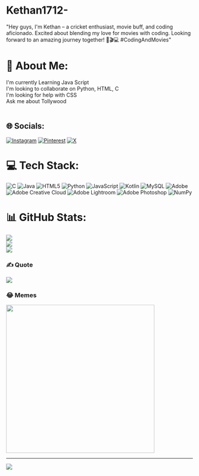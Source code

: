# Kethan1712-
"Hey guys, I'm Kethan – a cricket enthusiast, movie buff, and coding aficionado. Excited about blending my love for movies with coding. Looking forward to an amazing journey together! 🏏🎬💻 #CodingAndMovies"
# 💫 About Me:
I'm currently Learning Java Script<br>I'm looking to collaborate on Python, HTML, C<br>I'm looking for help with CSS<br>Ask me about Tollywood<br><br> 


## 🌐 Socials:
[![Instagram](https://img.shields.io/badge/Instagram-%23E4405F.svg?logo=Instagram&logoColor=white)](https://instagram.com/x__m.k.s__x)  [![Pinterest](https://img.shields.io/badge/Pinterest-%23E60023.svg?logo=Pinterest&logoColor=white)](https://pinterest.com/kethanmandepudi) [![X](https://img.shields.io/badge/X-black.svg?logo=X&logoColor=white)](https://x.com/twilight_17) 

# 💻 Tech Stack:
![C](https://img.shields.io/badge/c-%2300599C.svg?style=plastic&logo=c&logoColor=white) ![Java](https://img.shields.io/badge/java-%23ED8B00.svg?style=plastic&logo=openjdk&logoColor=white) ![HTML5](https://img.shields.io/badge/html5-%23E34F26.svg?style=plastic&logo=html5&logoColor=white) ![Python](https://img.shields.io/badge/python-3670A0?style=plastic&logo=python&logoColor=ffdd54) ![JavaScript](https://img.shields.io/badge/javascript-%23323330.svg?style=plastic&logo=javascript&logoColor=%23F7DF1E) ![Kotlin](https://img.shields.io/badge/kotlin-%237F52FF.svg?style=plastic&logo=kotlin&logoColor=white) ![MySQL](https://img.shields.io/badge/mysql-%2300000f.svg?style=plastic&logo=mysql&logoColor=white) ![Adobe](https://img.shields.io/badge/adobe-%23FF0000.svg?style=plastic&logo=adobe&logoColor=white) ![Adobe Creative Cloud](https://img.shields.io/badge/Adobe%20Creative%20Cloud-DA1F26.svg?style=plastic&logo=Adobe%20Creative%20Cloud&logoColor=white) ![Adobe Lightroom](https://img.shields.io/badge/Adobe%20Lightroom-31A8FF.svg?style=plastic&logo=Adobe%20Lightroom&logoColor=white) ![Adobe Photoshop](https://img.shields.io/badge/adobe%20photoshop-%2331A8FF.svg?style=plastic&logo=adobe%20photoshop&logoColor=white) ![NumPy](https://img.shields.io/badge/numpy-%23013243.svg?style=plastic&logo=numpy&logoColor=white)
# 📊 GitHub Stats:
![](https://github-readme-stats.vercel.app/api?username=Kethan1712&theme=dark&hide_border=false&include_all_commits=true&count_private=true)<br/>
![](https://github-readme-streak-stats.herokuapp.com/?user=Kethan1712&theme=dark&hide_border=false)<br/>
![](https://github-readme-stats.vercel.app/api/top-langs/?username=Kethan1712&theme=dark&hide_border=false&include_all_commits=true&count_private=true&layout=compact)

### ✍️ Quote
![](https://quotes-github-readme.vercel.app/api?type=horizontal&theme=radical)

### 😂 Memes
<img src='https://randommeme-five.vercel.app/' style="height: 400px;"/>

---
[![](https://visitcount.itsvg.in/api?id=Kethan1712&icon=8&color=0)](https://visitcount.itsvg.in)

<!-- Proudly created with GPRM ( https://gprm.itsvg.in ) -->
